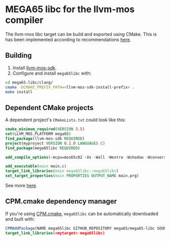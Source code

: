 # MEGA65 libc for the llvm-mos compiler

The llvm-mos libc target can be build and exported using
CMake. This is has been implemented according to recommendations
[here](https://pabloariasal.github.io/2018/02/19/its-time-to-do-cmake-right/).

## Building

1. Install [llvm-mos-sdk](https://github.com/llvm-mos/llvm-mos-sdk#getting-started).
2. Configure and install `mega65libc` with:
~~~ bash
cd mega65-libc/clang/
cmake -DCMAKE_PREFIX_PATH=<llvm-mos-sdk-install-prefix> .
make install
~~~

## Dependent CMake projects

A dependent project's `CMakeLists.txt` could look like this:
~~~ cmake
cmake_minimum_required(VERSION 3.5)
set(LLVM_MOS_PLATFORM mega65)
find_package(llvm-mos-sdk REQUIRED)
project(myproject VERSION 0.1.0 LANGUAGES C)
find_package(mega65libc REQUIRED)

add_compile_options(-mcpu=mos65c02 -Os -Wall -Wextra -Wshadow -Wconversion -Wno-language-extension-token)

add_executable(main main.c)
target_link_libraries(main mega65libc::mega65libc)
set_target_properties(main PROPERTIES OUTPUT_NAME main.prg)
~~~
See more [here](https://github.com/llvm-mos/llvm-mos-sdk#developing-for-6502-with-cmake).

## CPM.cmake dependency manager

If you're using [CPM.cmake](https://github.com/cpm-cmake/CPM.cmake),
`mega65libc` can be automatically downloaded and built with:
~~~ cmake
CPMAddPackage(NAME mega65libc GITHUB_REPOSITORY mega65/mega65-libc SOURCE_SUBDIR clang)
target_link_libraries(<mytarget> mega65libc)
~~~

